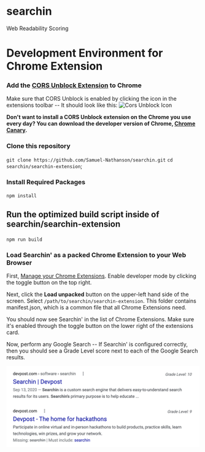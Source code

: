 # searchin
Web Readability Scoring

# Development Environment for Chrome Extension 

### Add the [CORS Unblock Extension](https://chrome.google.com/webstore/detail/cors-unblock/lfhmikememgdcahcdlaciloancbhjino?hl=en) to Chrome
Make sure that CORS Unblock is enabled by clicking the icon in the extensions toolbar -- It should look like this:
![Cors Unblock Icon](../searchin-extension/images/corsUnblock.png)

**Don't want to install a CORS Unblock extension on the Chrome you use every day? You can download the developer version of Chrome, [Chrome Canary](https://www.google.com/intl/en/chrome/canary/?brand=KERZ#eula).**


### Clone this repository 

`git clone https://github.com/Samuel-Nathanson/searchin.git`
`cd searchin/searchin-extension`;

### Install Required Packages

`npm install`

## Run the optimized build script inside of searchin/searchin-extension
`npm run build`

### Load Searchin' as a packed Chrome Extension to your Web Browser

First, [Manage your Chrome Extensions](chrome://extensions/). Enable developer mode by clicking the toggle button on the top right. 

Next, click the **Load unpacked** button on the upper-left hand side of the screen. Select `/path/to/searchin/searchin-extension`. This folder contains manifest.json, which is a common file that all Chrome Extensions need. 

You should now see Searchin' in the list of Chrome Extensions. Make sure it's enabled through the toggle button on the lower right of the extensions card. 

Now, perform any Google Search -- If Searchin' is configured correctly, then you should see a Grade Level score next to each of the Google Search results.

![searchinScores](./searchin-extension/images/searchinScores.png)


